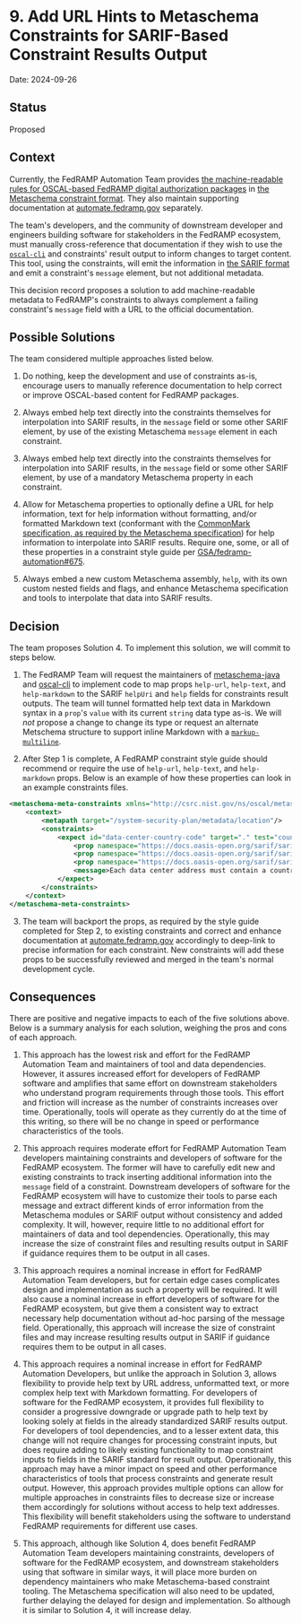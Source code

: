 # 9. Add URL Hints to Metaschema Constraints for SARIF-Based Constraint Results Output

Date: 2024-09-26

## Status

Proposed

## Context

Currently, the FedRAMP Automation Team provides [the machine-readable rules for OSCAL-based FedRAMP digital authorization packages](https://github.com/GSA/fedramp-automation/blob/2974ae32195263b5a33d641e35854b58f675e18d/src/validations/constraints/fedramp-external-constraints.xml) in [the Metaschema constraint format](https://pages.nist.gov/metaschema/specification/syntax/constraints/). They also maintain supporting documentation at [automate.fedramp.gov](https://automate.fedramp.gov) separately.

The team's developers, and the community of downstream developer and engineers building software for stakeholders in the FedRAMP ecosystem, must manually cross-reference that documentation if they wish to use the [`oscal-cli`](https://github.com/metaschema-framework/oscal-cli) and constraints' result output to inform changes to target content. This tool, using the constraints, will emit the information in [the SARIF format](https://docs.oasis-open.org/sarif/sarif/v2.1.0/sarif-v2.1.0.html) and emit a constraint's `message` element, but not additional metadata.

This decision record proposes a solution to add machine-readable metadata to FedRAMP's constraints to always complement a failing constraint's `message` field with a URL to the official documentation.

## Possible Solutions

The team considered multiple approaches listed below.

1. Do nothing, keep the development and use of constraints as-is, encourage users to manually reference documentation to help correct or improve OSCAL-based content for FedRAMP packages.

1. Always embed help text directly into the constraints themselves for interpolation into SARIF results, in the `message` field or some other SARIF element, by use of the existing Metaschema `message` element in each constraint.

1. Always embed help text directly into the constraints themselves for interpolation into SARIF results, in the `message` field or some other SARIF element, by use of a mandatory Metaschema property in each constraint.

1. Allow for Metaschema properties to optionally define a URL for help information, text for help information without formatting, and/or formatted Markdown text (conformant with the [CommonMark specification, as required by the Metaschema specification](https://pages.nist.gov/metaschema/specification/datatypes/#markup-data-types)) for help information to interpolate into SARIF results. Require one, some, or all of these properties in a constraint style guide per [GSA/fedramp-automation#675](https://github.com/GSA/fedramp-automation/issues/675).

1. Always embed a new custom Metaschema assembly, `help`, with its own custom nested fields and flags, and enhance Metaschema specification and tools to interpolate that data into SARIF results.

## Decision

The team proposes Solution 4. To implement this solution, we will commit to steps below.

1. The FedRAMP Team will request the maintainers of [metaschema-java](https://github.com/metaschema-framework/metaschema-java) and [oscal-cli](https://github.com/metaschema-framework/oscal-cli) to implement code to map props `help-url`, `help-text`, and `help-markdown` to the SARIF `helpUri` and `help` fields for constraints result outputs. The team will tunnel formatted help text data in Markdown syntax in a `prop`'s `value` with its current `string` data type as-is. We will _not_ propose a change to change its type or request an alternate Metschema structure to support inline Markdown with a [`markup-multiline`](https://pages.nist.gov/metaschema/specification/datatypes/#markup-data-types).

2. After Step 1 is complete, A FedRAMP constraint style guide should recommend or require the use of `help-url`, `help-text`, and `help-markdown` props. Below is an example of how these properties can look in an example constraints files.

```xml
<metaschema-meta-constraints xmlns="http://csrc.nist.gov/ns/oscal/metaschema/1.0">
    <context>
        <metapath target="/system-security-plan/metadata/location"/>
        <constraints>
            <expect id="data-center-country-code" target="." test="count(address/country) eq 1">
                <prop namespace="https://docs.oasis-open.org/sarif/sarif/v2.1.0" name="help-url" value="https://automate.fedramp.gov/documentation/ssp/4-ssp-template-to-oscal-mapping/#data-center"/>
                <prop namespace="https://docs.oasis-open.org/sarif/sarif/v2.1.0" name="help-text" value="Data centers must have a country. Only certain countries allowed. See the list below: Country 1; Country 2; Country 3."/>
                <prop namespace="https://docs.oasis-open.org/sarif/sarif/v2.1.0" name="help-markdown" value="# Data Center Requirements\nData centers must have a country.\nOnly certain countries allowed.\nSee the list below.\n- Country 1\n - Country 2\n - Country 3\n\n"/>
                <message>Each data center address must contain a country code.</message>
            </expect>
        </constraints>
    </context>
</metaschema-meta-constraints>
```

3. The team will backport the props, as required by the style guide completed for Step 2, to existing constraints and correct and enhance documentation at [automate.fedramp.gov](https://automate.fedramp.gov) accordingly to deep-link to precise information for each constraint. New constraints will add these props to be successfully reviewed and merged in the team's normal development cycle.

## Consequences

There are positive and negative impacts to each of the five solutions above. Below is a summary analysis for each solution, weighing the pros and cons of each approach.

1. This approach has the lowest risk and effort for the FedRAMP Automation Team and maintainers of tool and data dependencies. However, it assures increased effort for developers of FedRAMP software and amplifies that same effort on downstream stakeholders who understand program requirements through those tools. This effort and friction will increase as the number of constraints increases over time. Operationally, tools will operate as they currently do at the time of this writing, so there will be no change in speed or performance characteristics of the tools.

1. This approach requires moderate effort for FedRAMP Automation Team developers maintaining constraints and developers of software for the FedRAMP ecosystem. The former will have to carefully edit new and existing constraints to track inserting additional information into the `message` field of a constraint. Downstream developers of software for the FedRAMP ecosystem will have to customize their tools to parse each message and extract different kinds of error information from the Metaschema modules or SARIF output without consistency and added complexity. It will, however, require little to no additional effort for maintainers of data and tool dependencies. Operationally, this may increase the size of constraint files and resulting results output in SARIF if guidance requires them to be output in all cases.

1. This approach requires a nominal increase in effort for FedRAMP Automation Team developers, but for certain edge cases complicates design and implementation as such a property will be required. It will also cause a nominal increase in effort developers of software for the FedRAMP ecosystem, but give them a consistent way to extract necessary help documentation without ad-hoc parsing of the message field. Operationally, this approach will increase the size of constraint files and may increase resulting results output in SARIF if guidance requires them to be output in all cases.

1. This approach requires a nominal increase in effort for FedRAMP Automation Developers, but unlike the approach in Solution 3, allows flexibility to provide help text by URL address, unformatted text, or more complex help text with Markdown formatting. For developers of software for the FedRAMP ecosystem, it provides full flexibility to consider a progressive downgrade or upgrade path to help text by looking solely at fields in the already standardized SARIF results output. For developers of tool dependencies, and to a lesser extent data, this change will not require changes for processing constraint inputs, but does require adding to likely existing functionality to map constraint inputs to fields in the SARIF standard for result output. Operationally, this approach may have a minor impact on speed and other performance characteristics of tools that process constraints and generate result output. However, this approach provides multiple options can allow for multiple approaches in constraints files to decrease size or increase them accordingly for solutions without access to help text addresses. This flexibility will benefit stakeholders using the software to understand FedRAMP requirements for different use cases.

1. This approach, although like Solution 4, does benefit FedRAMP Automation Team developers maintaining constraints, developers of software for the FedRAMP ecosystem, and downstream stakeholders using that software in similar ways, it will place more burden on dependency maintainers who make Metaschema-based constraint tooling. The Metaschema specification will also need to be updated, further delaying the delayed for design and implementation. So although it is similar to Solution 4, it will increase delay.
